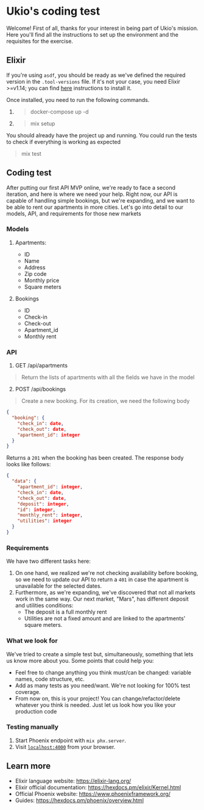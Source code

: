 # Ukio's coding test

Welcome! First of all, thanks for your interest in being part of Ukio's mission. Here you'll find all the instructions to set up the environment and the requisites for the exercise. 

## Elixir

If you're using `asdf`, you should be ready as we've defined the required version in the `.tool-versions` file. If it's not your case, you need Elixir >=v1.14; you can find [here](https://elixir-lang.org/install.html) instructions to install it.

Once installed, you need to run the following commands.

1. > docker-compose up -d
2. > mix setup

You should already have the project up and running. You could run the tests to check if everything is working as expected

> mix test


## Coding test
After putting our first API MVP online, we're ready to face a second iteration, and here is where we need your help. Right now, our API is capable of handling simple bookings, but we're expanding, and we want to be able to rent our apartments in more cities. Let's go into detail to our models, API, and requirements for those new markets

### Models
1. Apartments:
    * ID
    * Name
    * Address
    * Zip code
    * Monthly price
    * Square meters


2. Bookings
    * ID
    * Check-in
    * Check-out
    * Apartment_id
    * Monthly rent

### API
1. GET /api/apartments
  > Return the lists of apartments with all the fields we have in the model
2. POST /api/bookings
  > Create a new booking. For its creation, we need the following body
  ```JSON
  {
    "booking": {
      "check_in": date,
      "check_out": date,
      "apartment_id": integer
    }
  }

  ```
  Returns a `201` when the booking has been created. The response body looks like follows:
  ```JSON
  {
    "data": {
      "apartment_id": integer,
      "check_in": date,
      "check_out": date,
      "deposit": integer,
      "id": integer,
      "monthly_rent": integer,
      "utilities": integer
    }
  }
  ```

### Requirements
We have two different tasks here:
1. On one hand, we realized we're not checking availability before booking, so we need to update our API to return a `401` in case the apartment is unavailable for the selected dates.
2. Furthermore, as we're expanding, we've discovered that not all markets work in the same way. Our next market, "Mars", has different deposit and utilities conditions:
    * The deposit is a full monthly rent
    * Utilities are not a fixed amount and are linked to the apartments' square meters.

### What we look for
We've tried to create a simple test but, simultaneously, something that lets us know more about you. Some points that could help you:
* Feel free to change anything you think must/can be changed: variable names, code structure, etc.
* Add as many tests as you need/want. We're not looking for 100% test coverage.
* From now on, this is your project! You can change/refactor/delete whatever you think is needed. Just let us look how you like your production code


### Testing manually
  1. Start Phoenix endpoint with `mix phx.server`.
  2. Visit [`localhost:4000`](http://localhost:4000) from your browser. 


## Learn more
  * Elixir language website: https://elixir-lang.org/
  * Elixir official documentation: https://hexdocs.pm/elixir/Kernel.html
  * Official Phoenix website: https://www.phoenixframework.org/
  * Guides: https://hexdocs.pm/phoenix/overview.html

